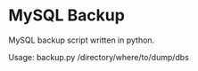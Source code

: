 MySQL Backup
============

MySQL backup script written in python.

Usage: backup.py /directory/where/to/dump/dbs
